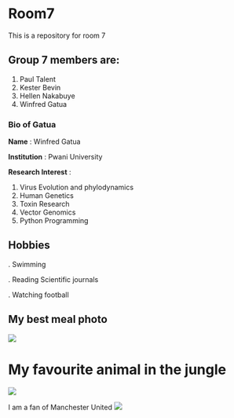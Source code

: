 # Room7
This is a repository for room 7



## Group 7 members are:

1. Paul Talent
2. Kester Bevin 
3. Hellen Nakabuye
4. Winfred Gatua




 ### Bio of Gatua
 
 **Name** : Winfred Gatua
 
 __Institution__ : Pwani University
 
 **Research Interest** : 
 
 1. Virus Evolution and phylodynamics
 2. Human Genetics
 3. Toxin Research
 3. Vector Genomics
 4. Python Programming
 
## Hobbies
 . Swimming
 
 . Reading Scientific journals
 
 . Watching football
 
## My best meal photo
![](https://external-content.duckduckgo.com/iu/?u=https%3A%2F%2F1.bp.blogspot.com%2F-KPDM1WX_czk%2FWh6ytecRkFI%2FAAAAAAAALxo%2Fjk4svc50UnAsV5CcUTmMJWlthnSPCGVuwCLcBGAs%2Fs1600%2FSwahili-food2.jpg&f=1&nofb=1)

# My favourite animal in the jungle
![](https://image.shutterstock.com/image-vector/snake-illustration-600w-353435321.jpg)

I am a fan of Manchester United
![](https://external-content.duckduckgo.com/iu/?u=http%3A%2F%2Fi.ebayimg.com%2Fimages%2Fi%2F142041606551-0-1%2Fs-l1000.jpg&f=1&nofb=1)
 
